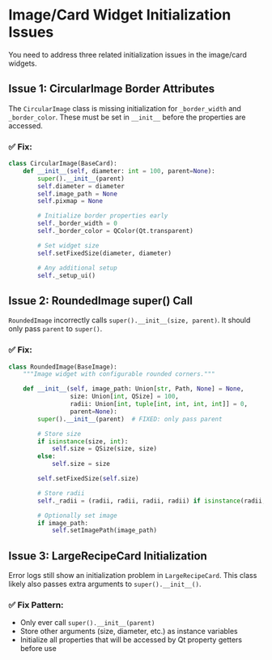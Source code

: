 # Image/Card Widget Initialization Issues

You need to address three related initialization issues in the image/card widgets.

## Issue 1: CircularImage Border Attributes

The `CircularImage` class is missing initialization for `_border_width` and `_border_color`. These must be set in `__init__` before the properties are accessed.

### ✅ Fix:

```python
class CircularImage(BaseCard):
    def __init__(self, diameter: int = 100, parent=None):
        super().__init__(parent)
        self.diameter = diameter
        self.image_path = None
        self.pixmap = None

        # Initialize border properties early
        self._border_width = 0
        self._border_color = QColor(Qt.transparent)

        # Set widget size
        self.setFixedSize(diameter, diameter)

        # Any additional setup
        self._setup_ui()
```

## Issue 2: RoundedImage super() Call

`RoundedImage` incorrectly calls `super().__init__(size, parent)`. It should only pass `parent` to `super()`.

### ✅ Fix:

```python
class RoundedImage(BaseImage):
    """Image widget with configurable rounded corners."""

    def __init__(self, image_path: Union[str, Path, None] = None,
                 size: Union[int, QSize] = 100,
                 radii: Union[int, tuple[int, int, int, int]] = 0,
                 parent=None):
        super().__init__(parent)  # FIXED: only pass parent

        # Store size
        if isinstance(size, int):
            self.size = QSize(size, size)
        else:
            self.size = size

        self.setFixedSize(self.size)

        # Store radii
        self._radii = (radii, radii, radii, radii) if isinstance(radii, int) else radii

        # Optionally set image
        if image_path:
            self.setImagePath(image_path)
```

## Issue 3: LargeRecipeCard Initialization

Error logs still show an initialization problem in `LargeRecipeCard`. This class likely also passes extra arguments to `super().__init__()`.

### ✅ Fix Pattern:

- Only ever call `super().__init__(parent)`
- Store other arguments (size, diameter, etc.) as instance variables
- Initialize all properties that will be accessed by Qt property getters before use
